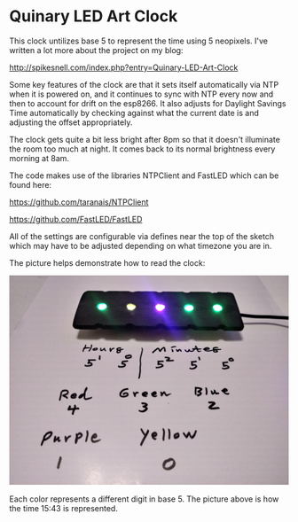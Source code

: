 # Quinary LED Art Clock

This clock untilizes base 5 to represent the time using 5 neopixels. I've written a lot more about the project on my blog:

http://spikesnell.com/index.php?entry=Quinary-LED-Art-Clock

Some key features of the clock are that it sets itself automatically via NTP when it is powered on, and it continues to sync with NTP every now and then to account for drift on the esp8266. It also adjusts for Daylight Savings Time automatically by checking against what the current date is and adjusting the offset appropriately.

The clock gets quite a bit less bright after 8pm so that it doesn't illuminate the room too much at night. It comes back to its normal brightness every morning at 8am.

The code makes use of the libraries NTPClient and FastLED which can be found here:

https://github.com/taranais/NTPClient

https://github.com/FastLED/FastLED

All of the settings are configurable via defines near the top of the sketch which may have to be adjusted depending on what timezone you are in.

The picture helps demonstrate how to read the clock:

![quinary clock](https://raw.githubusercontent.com/Crysknife007/quinary-led-clock/main/20201117_154320_HDR.jpg)

Each color represents a different digit in base 5. The picture above is how the time 15:43 is represented. 

